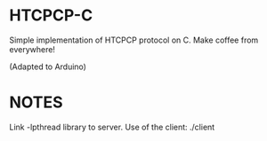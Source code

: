 HTCPCP-C
====

Simple implementation of HTCPCP protocol on C. Make coffee from everywhere!

(Adapted to Arduino)

NOTES
====

Link -lpthread library to server.
Use of the client: ./client <IP> <Port>
